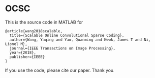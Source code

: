 # OCSC
This is the source code in MATLAB for

```
@article{wang2018scalable,
  title={Scalable Online Convolutional Sparse Coding},
  author={Wang, Yaqing and Yao, Quanming and Kwok, James T and Ni, Lionel M},
  journal={IEEE Transactions on Image Processing},
  year={2018},
  publisher={IEEE}
}
```

If you use the code, please cite our paper. Thank you. 

